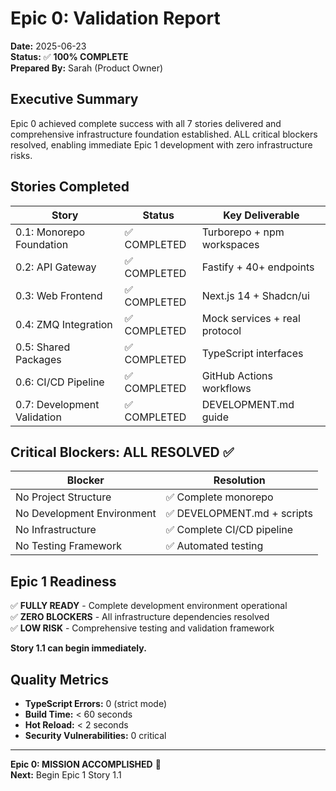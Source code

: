 # Epic 0: Validation Report

**Date:** 2025-06-23  
**Status:** ✅ **100% COMPLETE**  
**Prepared By:** Sarah (Product Owner)

## Executive Summary

Epic 0 achieved complete success with all 7 stories delivered and comprehensive infrastructure foundation established. ALL critical blockers resolved, enabling immediate Epic 1 development with zero infrastructure risks.

## Stories Completed

| **Story** | **Status** | **Key Deliverable** |
|-----------|------------|-------------------|
| 0.1: Monorepo Foundation | ✅ COMPLETED | Turborepo + npm workspaces |
| 0.2: API Gateway | ✅ COMPLETED | Fastify + 40+ endpoints |
| 0.3: Web Frontend | ✅ COMPLETED | Next.js 14 + Shadcn/ui |
| 0.4: ZMQ Integration | ✅ COMPLETED | Mock services + real protocol |
| 0.5: Shared Packages | ✅ COMPLETED | TypeScript interfaces |
| 0.6: CI/CD Pipeline | ✅ COMPLETED | GitHub Actions workflows |
| 0.7: Development Validation | ✅ COMPLETED | DEVELOPMENT.md guide |

## Critical Blockers: ALL RESOLVED ✅

| **Blocker** | **Resolution** |
|-------------|----------------|
| No Project Structure | ✅ Complete monorepo |
| No Development Environment | ✅ DEVELOPMENT.md + scripts |
| No Infrastructure | ✅ Complete CI/CD pipeline |
| No Testing Framework | ✅ Automated testing |

## Epic 1 Readiness

✅ **FULLY READY** - Complete development environment operational  
✅ **ZERO BLOCKERS** - All infrastructure dependencies resolved  
✅ **LOW RISK** - Comprehensive testing and validation framework

**Story 1.1 can begin immediately.**

## Quality Metrics

- **TypeScript Errors:** 0 (strict mode)
- **Build Time:** < 60 seconds
- **Hot Reload:** < 2 seconds
- **Security Vulnerabilities:** 0 critical

---

**Epic 0: MISSION ACCOMPLISHED** 🎯  
**Next:** Begin Epic 1 Story 1.1